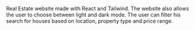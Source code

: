 Real Estate website made with React and Tailwind. 
The website also allows the user to choose between light and dark mode. 
The user can filter his search for houses based on location, property type and price range.
